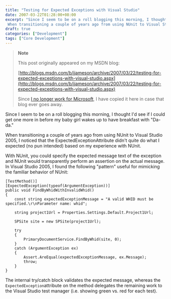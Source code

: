 ```yaml
---
title: "Testing for Expected Exceptions with Visual Studio"
date: 2007-03-22T01:28:00+08:00
excerpt: "Since I seem to be on a roll blogging this morning, I thought I'd see if I could get one more in before my baby girl wakes up to have breakfast with \"Da-da.\" 
 When transitioning a couple of years ago from using NUnit to Visual Studio 2005, I noticed..."
draft: true
categories: ["Development"]
tags: ["Core Development"]
---
```


> **Note**
> 
> This post originally appeared on my MSDN blog:
> 
> [http://blogs.msdn.com/b/jjameson/archive/2007/03/22/testing-for-expected-exceptions-with-visual-studio.aspx](http://blogs.msdn.com/b/jjameson/archive/2007/03/22/testing-for-expected-exceptions-with-visual-studio.aspx)
> 
> Since [I no longer work for Microsoft](/blog/jjameson/2011/09/02/last-day-with-microsoft), I have copied it here in case that blog ever goes away.

Since I seem to be on a roll blogging this morning, I thought I'd see if I could get one more in before my baby girl wakes up to have breakfast with "Da-da."

When transitioning a couple of years ago from using NUnit to Visual Studio 2005, I noticed that the ExpectedExceptionAttribute didn't quite do what I expected (no pun intended) based on my experience with NUnit.

With NUnit, you could specify the expected message text of the exception and NUnit would transparently perform an assertion on the actual message. In Visual Studio 2005, I found the following "pattern" useful for mimicking the familiar behavior of NUnit:

```
[TestMethod()]
[ExpectedException(typeof(ArgumentException))]
public void FindByWhidWithInvalidWhid()
{
    const string expectedExceptionMessage = "A valid WHID must be specified.\r\nParameter name: whid";

    string project1Url = Properties.Settings.Default.Project1Url;

    SPSite site = new SPSite(project1Url);

    try
    {
        PrimaryDocumentService.FindByWhid(site, 0);
    }
    catch (ArgumentException ex)
    {
        Assert.AreEqual(expectedExceptionMessage, ex.Message);
        throw;
    }
}
```

The internal try/catch block validates the expected message, whereas the `ExpectedException`attribute on the method delegates the remaining work to the Visual Studio test manager (i.e. showing green vs. red for each test).

